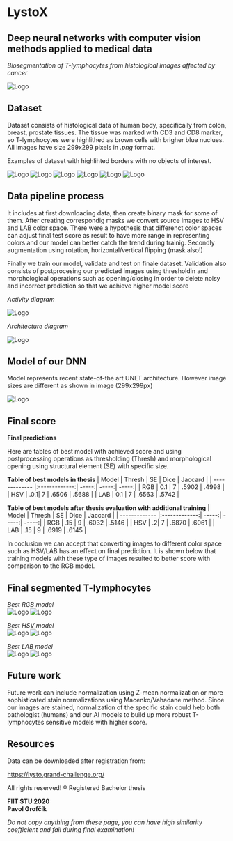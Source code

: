 # LystoX
## Deep neural networks with computer vision methods applied to medical data

*Biosegmentation of T-lymphocytes from histological images affected by cancer*

![Logo](https://github.com/PavolGrofcik/LystoX/blob/master/figures/Logo.png)

## Dataset
Dataset consists of histological data of human body, specifically from
colon, breast, prostate tissues. The tissue was marked with CD3 and CD8 marker,
so T-lymphocytes were highlithed as brown cells with brigher blue nuclues.
All images have size 299x299 pixels in *.png* format. 

Examples of dataset with highlihted borders with no objects of interest.

![Logo](https://github.com/PavolGrofcik/LystoX/blob/master/figures/lysto_pilot_11.png)
![Logo](https://github.com/PavolGrofcik/LystoX/blob/master/figures/lysto_pilot_14.png)
![Logo](https://github.com/PavolGrofcik/LystoX/blob/master/figures/lysto_pilot_135.png)
![Logo](https://github.com/PavolGrofcik/LystoX/blob/master/figures/lysto_pilot_402.png)
![Logo](https://github.com/PavolGrofcik/LystoX/blob/master/figures/lysto_pilot_5.png)
![Logo](https://github.com/PavolGrofcik/LystoX/blob/master/figures/lysto_pilot_417.png)


## Data pipeline process 
It includes at first downloading data, then create binary mask for some of them.
After creating correspondig masks we convert source images to HSV and LAB color
space. There were a hypothesis that differenct color spaces can adjust final
test score as result to have more range in representing colors and our model
can better catch the trend during trainig. 
Secondly augmentation using rotation, horizontal/vertical flipping (mask also!)

Finally we train our model, validate and test on finale dataset. Validation
also consists of postprocesing our predicted images using thresholdin and 
morphological operations such as opening/closing in order to delete noisy and
incorrect prediction so that we achieve higher model score

*Activity diagram*  

![Logo](https://github.com/PavolGrofcik/LystoX/blob/master/figures/activity_diagram.png)


*Architecture diagram*  

![Logo](https://github.com/PavolGrofcik/LystoX/blob/master/figures/Architecture_diagram.png)

## Model of our DNN

Model represents recent state-of-the art UNET architecture. However image sizes
are different as shown in image (299x299px)  


![Logo](https://github.com/PavolGrofcik/LystoX/blob/master/figures/Unet.PNG)

## Final score  

**Final predictions**  

Here are tables of best model with achieved score and using postprocessing 
operations as thresholding (Thresh) and morphological opening using structural element (SE)
with specific size.


**Table of best models in thesis**
| Model        | Thresh | SE | Dice           | Jaccard  | 
| ------------- |:-------------:| -----:| -----:| -----:| 
| RGB     | 0.1 | 7 | .5902 | .4998 |
| HSV     | .0.1|   7 | .6506  | .5688 |
| LAB | 0.1      |    7 | .6563 | .5742 |



**Table of best models after thesis evaluation with additional training**
| Model        | Thresh | SE | Dice           | Jaccard  | 
| ------------- |:-------------:| -----:| -----:| -----:| 
| RGB     | .15 | 9 | .6032 | .5146 |
| HSV     | .2|   7 | .6870  | .6061 |
| LAB | .15      |    9 | .6919 | .6145 |


In coclusion we can accept that converting images to different color space such as HSV/LAB
has an effect on final prediction. It is shown below that training models with these type of
images resulted to better score with comparison to the RGB model. 
## Final segmented T-lymphocytes

*Best RGB model*  
![Logo](https://github.com/PavolGrofcik/LystoX/blob/master/figures/0_test_data_rgb0.png)
![Logo](https://github.com/PavolGrofcik/LystoX/blob/master/figures/4_test_data_rgb4.png)

*Best HSV model*  
![Logo](https://github.com/PavolGrofcik/LystoX/blob/master/figures/0_test_data_hsv0.png)
![Logo](https://github.com/PavolGrofcik/LystoX/blob/master/figures/4_test_data_hsv4.png)

*Best LAB model*  
![Logo](https://github.com/PavolGrofcik/LystoX/blob/master/figures/0_test_data_lab0.png)
![Logo](https://github.com/PavolGrofcik/LystoX/blob/master/figures/4_test_data_lab4.png)


## Future work

Future work can include normalization using Z-mean normalization or more sophisticated
stain normalizations using Macenko/Vahadane method. Since our images are stained,
normalization of the specific stain could help both pathologist (humans) and our AI models
to build up more robust T-lymphocytes sensitive models with higher score.


## Resources
Data can be downloaded after registration from:  

https://lysto.grand-challenge.org/

All rights reserved! 
® Registered 
Bachelor thesis 

**FIIT STU 2020**  
**Pavol Grofčík**  


*Do not copy anything from these page,
you can have high similarity coefficient
and fail during final examination!*

